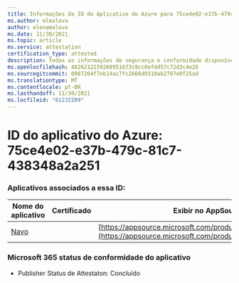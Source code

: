```yaml
---
title: Informações da ID do Aplicativo do Azure para 75ce4e02-e37b-479c-81c7-438348a2a251
ms.author: elmalova
author: elenamalova
ms.date: 11/30/2021
ms.topic: article
ms.service: attestation
certification_type: attested
description: Todas as informações de segurança e conformidade disponíveis para o 75ce4e02-e37b-479c-81c7-438348a2a251.
ms.openlocfilehash: 4826212159268951673c9cc0efdd57c72d3c4e26
ms.sourcegitcommit: 0987264f7eb14ac7fc2666d9310ab2707e0f25ad
ms.translationtype: MT
ms.contentlocale: pt-BR
ms.lasthandoff: 11/30/2021
ms.locfileid: "61232209"
---
```

# <a name="azure-app-id-75ce4e02-e37b-479c-81c7-438348a2a251"></a>ID do aplicativo do Azure: 75ce4e02-e37b-479c-81c7-438348a2a251


### <a name="apps-associated-with-this-id"></a>Aplicativos associados a essa ID:
| **Nome do aplicativo** | **Certificado** | **Exibir no AppSource** |
|--------------|---------------|-----------------------|
| [Navo](https://docs.microsoft.com/microsoft-365-app-certification/forward/WA200001047) |  | [https://appsource.microsoft.com/product/office/WA200001047](https://appsource.microsoft.com/product/office/WA200001047) |

### <a name="microsoft-365-app-compliance-status"></a>Microsoft 365 status de conformidade do aplicativo
- Publisher Status de Attestaton: Concluído
